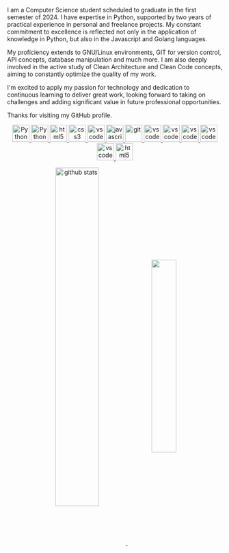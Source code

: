 


I am a Computer Science student scheduled to graduate in the first semester of 2024. I have expertise in Python, supported by two years of practical experience in personal and freelance projects. My constant commitment to excellence is reflected not only in the application of knowledge in Python, but also in the Javascript and Golang languages.

My proficiency extends to GNU/Linux environments, GIT for version control, API concepts, database manipulation and much more. I am also deeply involved in the active study of Clean Architecture and Clean Code concepts, aiming to constantly optimize the quality of my work.

I'm excited to apply my passion for technology and dedication to continuous learning to deliver great work, looking forward to taking on challenges and adding significant value in future professional opportunities.

Thanks for visiting my GitHub profile.
<p align="center">
    <a target="_blank" href="https://python.org/">
        <img src="https://cdn.jsdelivr.net/gh/devicons/devicon/icons/python/python-original.svg" alt="Python" width="40" height="40"/>
    </a>
    <a target="_blank" href="https://www.djangoproject.com/">
        <img src="https://cdn.jsdelivr.net/gh/devicons/devicon/icons/django/django-plain-wordmark.svg" class="devicon-django-plain-wordmark"  alt="Python" width="40" height="40"/>
    </a>
    <a target="_blank" href="https://developer.mozilla.org/pt-BR/docs/Web/HTML">
        <img src="https://cdn.jsdelivr.net/gh/devicons/devicon/icons/html5/html5-plain.svg" alt="html5" width="40" height="40"/>
    </a>
    <a target="_blank" href="https://developer.mozilla.org/pt-BR/docs/Web/CSS">
        <img src="https://cdn.jsdelivr.net/gh/devicons/devicon/icons/css3/css3-plain.svg" alt="css3" width="40" height="40"/>
    </a>
    <a target="_blank" href="https://getbootstrap.com/">
        <img src="https://cdn.jsdelivr.net/gh/devicons/devicon/icons/bootstrap/bootstrap-plain-wordmark.svg" alt="vscode" width="40" height="40"/>
     </a>
    <a target="_blank" href="https://developer.mozilla.org/en-US/docs/Web/JavaScript">
        <img src="https://cdn.jsdelivr.net/gh/devicons/devicon/icons/javascript/javascript-original.svg" alt="javascript" width="40" height="40"/>
    </a>
    <a target="_blank" href="https://git-scm.com/">
        <img src="https://cdn.jsdelivr.net/gh/devicons/devicon/icons/git/git-original.svg" alt="git" width="40" height="40"/>
    </a>
     <a target="_blank" href="https://code.visualstudio.com/">
        <img src="https://cdn.jsdelivr.net/gh/devicons/devicon/icons/vscode/vscode-original.svg" alt="vscode" width="40" height="40"/>
     </a>
    <a target="_blank" href="https://www.docker.com/">
        <img src="https://cdn.jsdelivr.net/gh/devicons/devicon/icons/docker/docker-original-wordmark.svg" alt="vscode" width="40" height="40"/>
     </a>
    <a target="_blank" href="#">
        <img src="https://cdn.jsdelivr.net/gh/devicons/devicon/icons/linux/linux-original.svg" alt="vscode" width="40" height="40"/>
     </a>
       <a target="_blank" href="#">
        <img src="https://cdn.jsdelivr.net/gh/devicons/devicon/icons/ubuntu/ubuntu-plain.svg" alt="vscode" width="40" height="40"/>
     </a>
    </a>
       <a target="_blank" href="https://aws.amazon.com/">
        <img src="https://cdn.jsdelivr.net/gh/devicons/devicon/icons/amazonwebservices/amazonwebservices-plain-wordmark.svg" alt="vscode" width="40" height="40"/>
     </a> 
     <a target="_blank" href="https://flask.palletsprojects.com/en/3.0.x/L">
        <img src="https://cdn.jsdelivr.net/gh/devicons/devicon/icons/flask/flask-original-wordmark.svg" alt="html5" width="40" height="40"/>
    </a>
     </p>


<p align="center">
    <a target="_blank" href="https://github.com/wendersoon">
       <img src="https://github-readme-stats.vercel.app/api?username=wendersoon&show_icons=true&theme=gotham" alt="github stats" width="45%" align="center"/>
    </a>
    <a target="_blank" href="https://github.com/wendersoon">
        <img align="center" width="34%" src="https://github-readme-stats.vercel.app/api/top-langs/?username=wendersoon&show_icons=true&include_all_commits=true&count_private=true&layout=compact&theme=tokyonight"/>
    </a>
</p>


